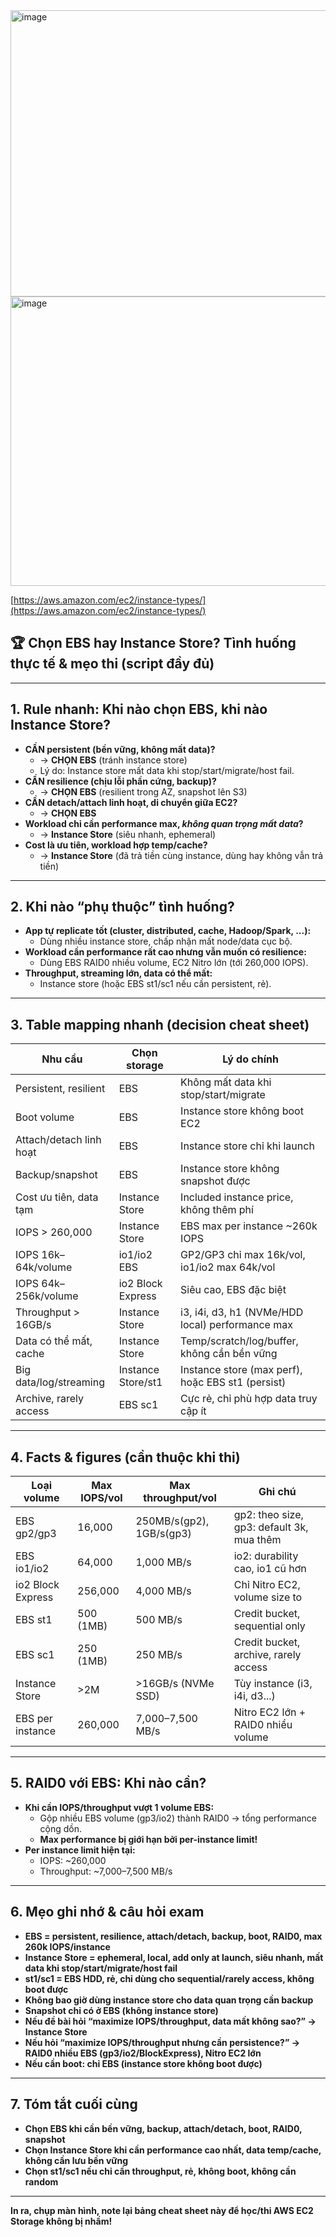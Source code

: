 <img width="861" height="458" alt="image" src="https://github.com/user-attachments/assets/a10e9206-f49a-41e6-8bfc-23e5387fdc57" />

<img width="847" height="463" alt="image" src="https://github.com/user-attachments/assets/ab020ebb-fff3-45a3-88fb-0da462e23ed0" />


[https://aws.amazon.com/ec2/instance-types/](https://aws.amazon.com/ec2/instance-types/)
## 🏆 Chọn EBS hay Instance Store? Tình huống thực tế & mẹo thi (script đầy đủ)

---

## 1. Rule nhanh: Khi nào chọn EBS, khi nào Instance Store?

- **CẦN persistent (bền vững, không mất data)?**
  - → **CHỌN EBS** (tránh instance store)
  - Lý do: Instance store mất data khi stop/start/migrate/host fail.
- **CẦN resilience (chịu lỗi phần cứng, backup)?**
  - → **CHỌN EBS** (resilient trong AZ, snapshot lên S3)
- **CẦN detach/attach linh hoạt, di chuyển giữa EC2?**
  - → **CHỌN EBS**
- **Workload chỉ cần performance max, _không quan trọng mất data_?**
  - → **Instance Store** (siêu nhanh, ephemeral)
- **Cost là ưu tiên, workload hợp temp/cache?**
  - → **Instance Store** (đã trả tiền cùng instance, dùng hay không vẫn trả tiền)

---

## 2. Khi nào “phụ thuộc” tình huống?

- **App tự replicate tốt (cluster, distributed, cache, Hadoop/Spark, ...):**
  - Dùng nhiều instance store, chấp nhận mất node/data cục bộ.
- **Workload cần performance rất cao nhưng vẫn muốn có resilience:**
  - Dùng EBS RAID0 nhiều volume, EC2 Nitro lớn (tới 260,000 IOPS).
- **Throughput, streaming lớn, data có thể mất:**  
  - Instance store (hoặc EBS st1/sc1 nếu cần persistent, rẻ).

---

## 3. Table mapping nhanh (decision cheat sheet)

| Nhu cầu                  | Chọn storage         | Lý do chính                                       |
|--------------------------|----------------------|---------------------------------------------------|
| Persistent, resilient    | EBS                  | Không mất data khi stop/start/migrate             |
| Boot volume              | EBS                  | Instance store không boot EC2                     |
| Attach/detach linh hoạt  | EBS                  | Instance store chỉ khi launch                     |
| Backup/snapshot          | EBS                  | Instance store không snapshot được                |
| Cost ưu tiên, data tạm   | Instance Store       | Included instance price, không thêm phí           |
| IOPS > 260,000           | Instance Store       | EBS max per instance ~260k IOPS                   |
| IOPS 16k–64k/volume      | io1/io2 EBS          | GP2/GP3 chỉ max 16k/vol, io1/io2 max 64k/vol      |
| IOPS 64k–256k/volume     | io2 Block Express    | Siêu cao, EBS đặc biệt                            |
| Throughput > 16GB/s      | Instance Store       | i3, i4i, d3, h1 (NVMe/HDD local) performance max  |
| Data có thể mất, cache   | Instance Store       | Temp/scratch/log/buffer, không cần bền vững       |
| Big data/log/streaming   | Instance Store/st1   | Instance store (max perf), hoặc EBS st1 (persist) |
| Archive, rarely access   | EBS sc1              | Cực rẻ, chỉ phù hợp data truy cập ít              |

---

## 4. Facts & figures (cần thuộc khi thi)

| Loại volume        | Max IOPS/vol  | Max throughput/vol | Ghi chú                                    |
|--------------------|---------------|--------------------|--------------------------------------------|
| EBS gp2/gp3        | 16,000        | 250MB/s(gp2), 1GB/s(gp3) | gp2: theo size, gp3: default 3k, mua thêm |
| EBS io1/io2        | 64,000        | 1,000 MB/s         | io2: durability cao, io1 cũ hơn            |
| io2 Block Express  | 256,000       | 4,000 MB/s         | Chỉ Nitro EC2, volume size to              |
| EBS st1            | 500 (1MB)     | 500 MB/s           | Credit bucket, sequential only             |
| EBS sc1            | 250 (1MB)     | 250 MB/s           | Credit bucket, archive, rarely access      |
| Instance Store     | >2M           | >16GB/s (NVMe SSD) | Tùy instance (i3, i4i, d3...)              |
| EBS per instance   | 260,000       | 7,000–7,500 MB/s   | Nitro EC2 lớn + RAID0 nhiều volume         |

---

## 5. RAID0 với EBS: Khi nào cần?

- **Khi cần IOPS/throughput vượt 1 volume EBS:**  
  - Gộp nhiều EBS volume (gp3/io2) thành RAID0 → tổng performance cộng dồn.
  - **Max performance bị giới hạn bởi per-instance limit!**
- **Per instance limit hiện tại:**
  - IOPS: ~260,000
  - Throughput: ~7,000–7,500 MB/s

---

## 6. Mẹo ghi nhớ & câu hỏi exam

- **EBS = persistent, resilience, attach/detach, backup, boot, RAID0, max 260k IOPS/instance**
- **Instance Store = ephemeral, local, add only at launch, siêu nhanh, mất data khi stop/start/migrate/host fail**
- **st1/sc1 = EBS HDD, rẻ, chỉ dùng cho sequential/rarely access, không boot được**
- **Không bao giờ dùng instance store cho data quan trọng cần backup**
- **Snapshot chỉ có ở EBS (không instance store)**
- **Nếu đề bài hỏi “maximize IOPS/throughput, data mất không sao?” → Instance Store**
- **Nếu hỏi “maximize IOPS/throughput nhưng cần persistence?” → RAID0 nhiều EBS (gp3/io2/BlockExpress), Nitro EC2 lớn**
- **Nếu cần boot: chỉ EBS (instance store không boot được)**

---

## 7. Tóm tắt cuối cùng

- **Chọn EBS khi cần bền vững, backup, attach/detach, boot, RAID0, snapshot**
- **Chọn Instance Store khi cần performance cao nhất, data temp/cache, không cần lưu bền vững**
- **Chọn st1/sc1 nếu chỉ cần throughput, rẻ, không boot, không cần random**

---

**In ra, chụp màn hình, note lại bảng cheat sheet này để học/thi AWS EC2 Storage không bị nhầm!**
